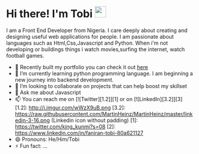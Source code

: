# Hi there! I'm Tobi <img src="https://raw.githubusercontent.com/MartinHeinz/MartinHeinz/master/wave.gif" width="30px"> 
I am a Front End Developer from Nigeria. I care deeply about creating and designing useful web applications for people. I am passionate about languages such as Html,Css,Javascript and Python. When i'm not developing or buildings things i watch movies,surfing the internet, watch football games.


<!--
**fantee-hub/fantee-hub** is a ✨ _special_ ✨ repository because its `README.md` (this file) appears on your GitHub profile.
-->

- 🔭 Recently built my portfolio you can check it out [here](https://kunmi.netlify.app)
- 🌱 I’m currently learning python programming language. I am beginning a new journey into backend development.
- 👯 I’m looking to collaborate on projects that can help boost my skillset
- 💬 Ask me about Javascript
- 📫 You can reach me on [![Twitter][1.2]][1] or on [![LinkedIn][3.2]][3]
      [1.2]: http://i.imgur.com/wWzX9uB.png
      [3.2]: https://raw.githubusercontent.com/MartinHeinz/MartinHeinz/master/linkedin-3-16.png (Linkedin icon without padding)
      [1]: https://twitter.com/king_kunmi?s=08
      [2]: https://www.linkedin.com/in/faniran-tobi-80a621127
- 😄 Pronouns: He/Him/Tobi
- ⚡ Fun fact: ...

